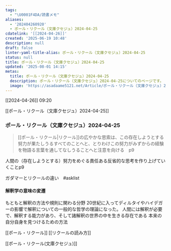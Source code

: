 ```yaml
---
tags:
  - "\U0001F4DA/読書メモ"
aliases:
  - '202404260920'
  - ポール・リクール（文庫クセジュ）2024-04-25
cdatelink: '[[2024-04-26]]'
created: '2025-06-19 10:48'
description: null
draft: false
linter-yaml-title-alias: ポール・リクール（文庫クセジュ）2024-04-25
status: null
title: ポール・リクール（文庫クセジュ）2024-04-25
updated: '2025-08-01 14:15'
metas:
  title: ポール・リクール（文庫クセジュ）2024-04-25
  description: ポール・リクール（文庫クセジュ）2024-04-25についてのページです。
  image: 'https://asadaame5121.net/Article/ポール・リクール（文庫クセジュ）2024-04-25.png'
---
```

[[2024-04-26]] 09:20

[[ポール・リクール（文庫クセジュ）2024-04-25]]
### ポール・リクール（文庫クセジュ）2024-04-25
>[[ポール・リクール|リクール]]の広やかな思索は、この存在しようとする努力が果たしうるすべてのことへと、とりわけこの努力がみずからの経験を物語る言葉を通してなしうることへと注意を向ける　p9

人間の（存在しようとする）努力をめぐる責任ある反省的な思考を作り上げていくことp9

ガダマーとリクールの違い　#asklist 
#### 解釈学の意味の変遷
もともと解釈の方法や規則に関わる分野
20世紀に入ってディルタイやハイデガーの影響で解釈についての一般的な哲学の理論になった。
	人間には解釈が必要で、解釈する能力があり、そして諸解釈の世界の中を生きる存在である
		本来の自分自身を見つけるための方法

[[ポール・リクール]]
[[リクールの読み方]]

[[ポール・リクール(文庫クセジュ)]]
